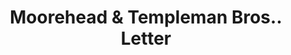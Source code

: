 ---
doi: 10.7916/D8ZC9F09
date_other: '1870'
date_other_textual: 1870-1879
form: correspondence
genre:
- Letters (correspondence)
name:
- Moorehead & Templeman Bros.
object_in_context_url: https://biggert.cul.columbia.edu/items/view/ave_biggert_00556
subject_hierarchical_geographic:
- Baltimore, Maryland, United States
subject_name:
- Moorehead & Templeman Bros.
title: Moorehead & Templeman Bros.. Letter
sort_title: Moorehead & Templeman Bros.. Letter
call_number: ave_biggert_00556
coordinates:
- 39.28333333333333,-76.61666666666666
pid: ave_biggert_00556
identifiers: ave_biggert_00556
thumbnail: https://derivativo-2.library.columbia.edu/iiif/2/ldpd:343665/full/!256,256/0/native.jpg
permalink: /biggert/ave_biggert_00556/
layout: iiif-image-page
---